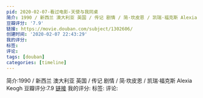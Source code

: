 ```yaml
---
pid: 2020-02-07-看过电影-天使与我同桌
简介: 1990 / 新西兰 澳大利亚 英国 / 传记 剧情 / 简·坎皮恩 / 凯瑞·福克斯 Alexia Keogh
豆瓣评分: '7.9'
链接: https://movie.douban.com/subject/1302606/
创建时间: '2020-02-07 22:43:29'
我的评分:
标签:
评论:
tags: [douban]
categories: [timeline]
---
```

简介:1990 / 新西兰 澳大利亚 英国 / 传记 剧情 / 简·坎皮恩 / 凯瑞·福克斯 Alexia Keogh
豆瓣评分:7.9
[链接](https://movie.douban.com/subject/1302606/)
我的评分:
标签:
评论:
